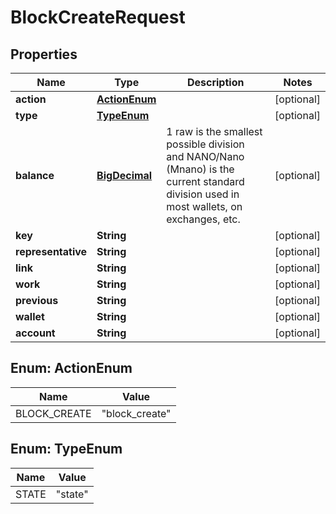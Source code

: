 

# BlockCreateRequest

## Properties

Name | Type | Description | Notes
------------ | ------------- | ------------- | -------------
**action** | [**ActionEnum**](#ActionEnum) |  |  [optional]
**type** | [**TypeEnum**](#TypeEnum) |  |  [optional]
**balance** | [**BigDecimal**](BigDecimal.md) | 1 raw is the smallest possible division and NANO/Nano (Mnano) is the current standard division used in most wallets, on exchanges, etc. |  [optional]
**key** | **String** |  |  [optional]
**representative** | **String** |  |  [optional]
**link** | **String** |  |  [optional]
**work** | **String** |  |  [optional]
**previous** | **String** |  |  [optional]
**wallet** | **String** |  |  [optional]
**account** | **String** |  |  [optional]



## Enum: ActionEnum

Name | Value
---- | -----
BLOCK_CREATE | &quot;block_create&quot;



## Enum: TypeEnum

Name | Value
---- | -----
STATE | &quot;state&quot;



